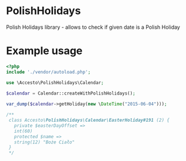 # PolishHolidays
Polish Holidays library - allows to check if given date is a Polish Holiday

# Example usage

```php
<?php
include './vendor/autoload.php';

use \Accesto\PolishHolidays\Calendar;

$calendar = Calendar::createWithPolishHolidays();
 
var_dump($calendar->getHoliday(new \DateTime("2015-06-04")));

/**
 class Accesto\PolishHolidays\Calendar\EasterHoliday#191 (2) {
   private $easterDayOffset =>
   int(60)
   protected $name =>
   string(12) "Boże Ciało"
 }
 */

```